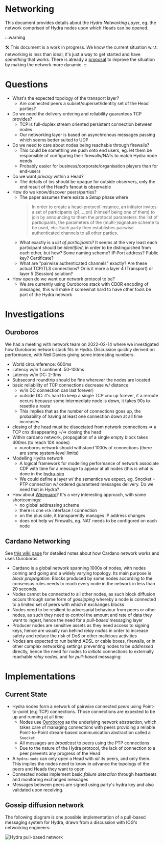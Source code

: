 # Networking

This document provides details about the _Hydra Networking Layer_, eg. the network comprised of Hydra nodes upon which Heads can be opened.

:::warning

🛠 This document is a work in progress. We know the current situation w.r.t. networking is less than ideal, it's just a way to get started and have _something_ that works. There is already a [proposal](https://github.com/input-output-hk/hydra/pull/237) to improve the situation by making the network more dynamic.
:::

# Questions

- What's the expected topology of the transport layer?
  - Are connected peers a subset/superset/identity set of the Head parties?
- Do we need the delivery ordering and reliability guarantees TCP provides?
  - TCP is full-duplex stream oriented persistent connection between nodes
  - Our networking layer is based on asynchronous messages passing which seems better suited to UDP
- Do we need to care about nodes being reachable through firewalls?
  - This could be something we push onto end users, eg. let them be responsible of configuring their firewalls/NATs to match Hydra node needs
  - Probably easier for business/corporate/organisation players than for end-users
- Do we want _privacy_ within a Head?
  - The details of txs should be opaque for outside observers, only the end result of the Head's fanout is observable
- How do we know/discover peers/parties?
  - The paper assumes there exists a _Setup_ phase where
    > In order to create a head-protocol instance, an initiator invites a set of participants \{p1,...,pn\} (himself being one of them) to join by announcing to them the protocol parameters: the list of participants, the parameters of the (multi-)signature scheme to be used, etc.
    > Each party then establishes pairwise authenticated channels to all other parties.
  - What exactly is a _list of participants_? It seems at the very least each participant should be _identified_, in order to be distinguished from each other, but how? Some naming scheme? IP:Port address? Public key? Certificate?
  - What are "pairwise authenticated channels" exactly? Are these actual TCP/TLS connections? Or is it more a layer 4 (Transport) or layer 5 (Session) solution?
- How open do we want our network protocol to be?
  - We are currently using Ouroboros stack with CBOR encoding of messages, this will make it somewhat hard to have other tools be part of the Hydra network

# Investigations

## Ouroboros

We had a meeting with network team on 2022-02-14 where we investigated how Ouroboros network stack fits in Hydra.
Discussion quickly derived on performance, with Neil Davies giving some interesting numbers:

- World circumference: 600ms
- Latency w/in 1 continent: 50-100ms
- Latency w/in DC: 2-3ms
- Subsecond roundtrip should be fine wherever the nodes are located
- basic reliability of TCP connections decrease w/ distance:
  - w/in DC connection can last forever)
  - outside DC: it's hard to keep a single TCP cnx up forever, if a reroute occurs because some intermediate node is down, it takes 90s to resettle a route
  - This implies that as the number of connections goes up, the probability of having at least one connection down at all time increases
- closing of the head must be dissociated from network connections => a TCP cnx disappearing =/=> closing the head
- Within cardano network, propagation of a single empty block takes 400ms (to reach 10K nodes)
  - ouroboros network should withstand 1000s of connections (there are some system-level limits)
- Modelling Hydra network
  - A logical framework for modelling performance of network associate CDF with time for a message to appear at all nodes (this is what is done in the [hydra-sim](https://github.com/input-output-hk/hydra-sim)
  - We could define a layer w/ the semantics we expect, eg. Snocket = PTP connection w/ ordered guaranteed messages delivery. Do we need that in Hydra?
- How about [Wireguard](https://wireguard.io)? It's a very interesting approach, with some shortcomings:
  - no global addressing scheme
  - there is one `eth` interface / connection
  - on the plus side, it transparently manages IP address changes
  - does not help w/ Firewalls, eg. NAT needs to be configured on each node

## Cardano Networking

See [this wiki page](https://github.com/input-output-hk/hydra.wiki/blob/master/Networking.md#L1) for detailed notes about how Cardano network works and uses Ouroboros.

- Cardano is a global network spanning 1000s of nodes, with nodes coming and going and a widely varying topology. Its main purpose is _block propagation_: Blocks produced by some nodes according to the consensus rules needs to reach every node in the network in less than 20 seconds.
- Nodes cannot be connected to all other nodes, as such block diffusion occurs through some form of _gossipping_ whereby a node is connected to a limited set of peers with which it exchanges blocks
- Nodes need to be resilient to adversarial behaviour from peers or other nodes, as such they need to control the amount and rate of data they want to ingest, hence the need for a _pull-based_ messaging layer
- Producer nodes are sensitive assets as they need access to signing keys, hence are usually run behind _relay nodes_ in order to increase safety and reduce the risk of DoS or other malicious activities
- Nodes are expected to run behind ADSL or cable boxes, firewalls, or in other complex networking settings preventing nodes to be _addressed_ directly, hence the need for nodes to _initiate_ connections to externally reachable _relay nodes_, and for _pull-based_ messaging

# Implementations

## Current State

- Hydra nodes form a network of pairwise connected _peers_ using Point-to-point (e.g TCP) connections. Those connections are expected to be up and running at all time
  - Nodes use [Ouroboros](https://github.com/input-output-hk/ouroboros-network/) as the underlying network abstraction, which takes care of managing connections with peers providing a reliable Point-to-Point stream-based communication abstraction called a `Snocket`
  - All messages are _broadcast_ to peers using the PTP connections
  - Due to the nature of the Hydra protocol, the lack of connection to a peer prevents any progress of the Head
- A `hydra-node` can only open a Head with _all_ its peers, and only them. This implies the nodes need to know in advance the topology of the peers and Heads they want to open
- Connected nodes implement basic _failure detection_ through heartbeats and monitoring exchanged messages
- Messages between peers are signed using party's hydra key and also validated upon receiving.

## Gossip diffusion network

The following diagram is one possible implementation of a pull-based messaging system for Hydra, drawn from a discussion with IOG's networking engineers:

![Hydra pull-based network](./hydra-pull-based-network.jpg)
